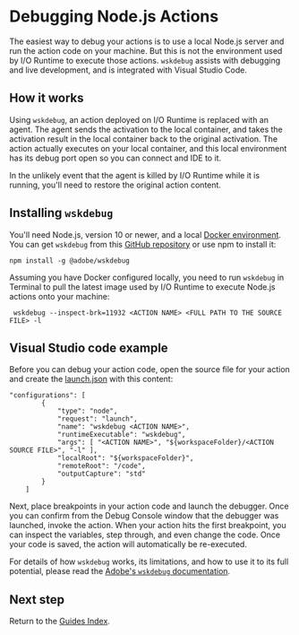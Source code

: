 # Debugging Node.js Actions

The easiest way to debug your actions is to use a local Node.js server and run the action code on your machine. But this is not the environment used by I/O Runtime to execute those actions. `wskdebug` assists with debugging and live development, and is integrated with Visual Studio Code.

## How it works

Using `wskdebug`, an action deployed on I/O Runtime is replaced with an agent. The agent sends the activation to the local container, and takes the activation result in the local container back to the original activation. The action actually executes on your local container, and this local environment has its debug port open so you can connect and IDE to it.

In the unlikely event that the agent is killed by I/O Runtime while it is running, you'll need to restore the original action content.

## Installing `wskdebug`

You'll need Node.js, version 10 or newer, and a local [Docker environment](https://www.docker.com/products/docker-desktop). You can get `wskdebug` from this [GitHub repository](https://github.com/adobe/wskdebug) or use npm to install it:

```
npm install -g @adobe/wskdebug
```

Assuming you have Docker configured locally, you need to run `wskdebug` in Terminal to pull the latest image used by I/O Runtime to execute Node.js actions onto your machine:

```
 wskdebug --inspect-brk=11932 <ACTION NAME> <FULL PATH TO THE SOURCE FILE> -l 
```

## Visual Studio code example

Before you can debug your action code, open the source file for your action and create the [launch.json](https://code.visualstudio.com/docs/editor/debugging#_launch-configurations) with this content:

```
"configurations": [
        {
            "type": "node",
            "request": "launch",
            "name": "wskdebug <ACTION NAME>",
            "runtimeExecutable": "wskdebug",
            "args": [ "<ACTION NAME>", "${workspaceFolder}/<ACTION SOURCE FILE>", "-l" ],
            "localRoot": "${workspaceFolder}",
            "remoteRoot": "/code",
            "outputCapture": "std"
        }
    ]
```

Next, place breakpoints in your action code and launch the debugger. Once you can confirm from the Debug Console window that the debugger was launched, invoke the action. When your action hits the first breakpoint, you can inspect the variables, step through, and even change the code. Once your code is saved, the action will automatically be re-executed.

For details of how `wskdebug` works, its limitations, and how to use it to its full potential, please read the [Adobe's `wskdebug` documentation](https://github.com/adobe/wskdebug).

## Next step

Return to the [Guides Index](../index.md).
